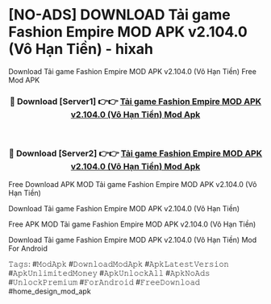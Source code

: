 # [NO-ADS] DOWNLOAD Tải game Fashion Empire MOD APK v2.104.0 (Vô Hạn Tiền) - hixah
Download Tải game Fashion Empire MOD APK v2.104.0 (Vô Hạn Tiền) Free Mod APK

<div align="center">
<h3>🔴 Download [Server1] 👉👉 <a href="https://apk-comot.site?title=Tải_game_Fashion_Empire_MOD_APK_v2.104.0_(Vô_Hạn_Tiền)">Tải game Fashion Empire MOD APK v2.104.0 (Vô Hạn Tiền) Mod Apk</a></h3><br>

<h3>🔴 Download [Server2] 👉👉 <a href="https://apk-comot.site?title=Tải_game_Fashion_Empire_MOD_APK_v2.104.0_(Vô_Hạn_Tiền)">Tải game Fashion Empire MOD APK v2.104.0 (Vô Hạn Tiền) Mod Apk</a></h3>
</div>


Free Download APK MOD Tải game Fashion Empire MOD APK v2.104.0 (Vô Hạn Tiền)

Download Tải game Fashion Empire MOD APK v2.104.0 (Vô Hạn Tiền) 

Free APK MOD Tải game Fashion Empire MOD APK v2.104.0 (Vô Hạn Tiền) 

Download Tải game Fashion Empire MOD APK v2.104.0 (Vô Hạn Tiền) Mod For Android

𝚃𝚊𝚐𝚜: #𝙼𝚘𝚍𝙰𝚙𝚔 #𝙳𝚘𝚠𝚗𝚕𝚘𝚊𝚍𝙼𝚘𝚍𝙰𝚙𝚔 #𝙰𝚙𝚔𝙻𝚊𝚝𝚎𝚜𝚝𝚅𝚎𝚛𝚜𝚒𝚘𝚗 #𝙰𝚙𝚔𝚄𝚗𝚕𝚒𝚖𝚒𝚝𝚎𝚍𝙼𝚘𝚗𝚎𝚢 #𝙰𝚙𝚔𝚄𝚗𝚕𝚘𝚌𝚔𝙰𝚕𝚕 #𝙰𝚙𝚔𝙽𝚘𝙰𝚍𝚜 #𝚄𝚗𝚕𝚘𝚌𝚔𝙿𝚛𝚎𝚖𝚒𝚞𝚖 #𝙵𝚘𝚛𝙰𝚗𝚍𝚛𝚘𝚒𝚍 #𝙵𝚛𝚎𝚎𝙳𝚘𝚠𝚗𝚕𝚘𝚊𝚍 #home_design_mod_apk